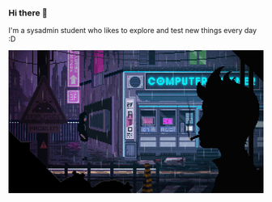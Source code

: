 ### Hi there 👋

I'm a sysadmin student who likes to explore and test new things every day :D

![street](./street.gif)
